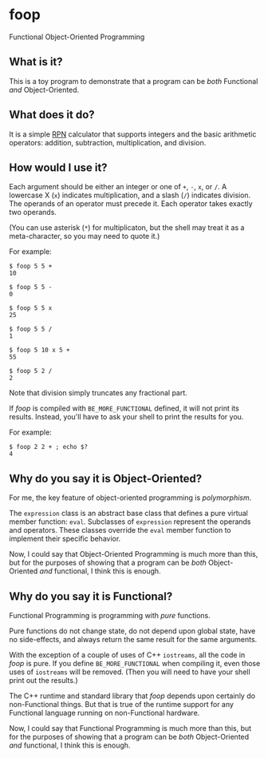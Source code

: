 # foop

Functional Object-Oriented Programming

## What is it?

This is a toy program to demonstrate that a program can be _both_ Functional _and_ Object-Oriented.

## What does it do?

It is a simple [RPN](https://en.wikipedia.org/wiki/Reverse_Polish_notation) calculator that supports integers and the basic arithmetic operators: addition, subtraction, multiplication, and division.

## How would I use it?

Each argument should be either an integer or one of `+`, `-`, `x`, or `/`. A lowercase X (`x`) indicates multiplication, and a slash (`/`) indicates division. The operands of an operator must precede it. Each operator takes exactly two operands.

(You can use asterisk (`*`) for multiplicaton, but the shell may treat it as a meta-character, so you may need to quote it.)

For example:

    $ foop 5 5 +
    10

    $ foop 5 5 -
    0

    $ foop 5 5 x
    25

    $ foop 5 5 /
    1

    $ foop 5 10 x 5 +
    55

    $ foop 5 2 /
    2

Note that division simply truncates any fractional part.

If _foop_ is compiled with `BE_MORE_FUNCTIONAL` defined, it will not print its results. Instead, you'll have to ask your shell to print the results for you.

For example:

    $ foop 2 2 + ; echo $?
    4

## Why do you say it is Object-Oriented?

For me, the key feature of object-oriented programming is _polymorphism_.

The `expression` class is an abstract base class that defines a pure virtual member function: `eval`. Subclasses of `expression` represent the operands and operators. These classes override the `eval` member function to implement their specific behavior.

Now, I could say that Object-Oriented Programming is much more than this, but for the purposes of showing that a program can be _both_ Object-Oriented _and_ functional, I think this is enough.

## Why do you say it is Functional?

Functional Programming is programming with _pure_ functions.

Pure functions do not change state, do not depend upon global state, have no side-effects, and always return the same result for the same arguments.

With the exception of a couple of uses of C++ `iostreams`, all the code in _foop_ is pure. If you define `BE_MORE_FUNCTIONAL` when compiling it, even those uses of `iostreams` will be removed. (Then you will need to have your shell print out the results.)

The C++ runtime and standard library that _foop_ depends upon certainly do non-Functional things. But that is true of the runtime support for any Functional language running on non-Functional hardware.

Now, I could say that Functional Programming is much more than this, but for the purposes of showing that a program can be _both_ Object-Oriented _and_ functional, I think this is enough.
